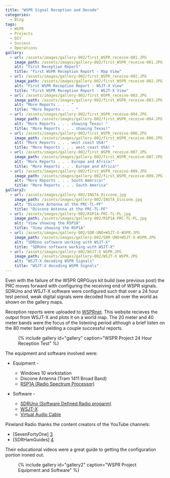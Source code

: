 ```yaml
---
title: "WSPR Signal Reception and Decode"
categories:
  - Blog
tags:
  - WSPR
  - Projects
  - DIY
  - Success
  - Operations
gallery:
  - url: /assets/images/gallery-002/first_WSPR_receive-001.JPG
    image_path: /assets/images/gallery-002/first_WSPR_receive-001.JPG
    alt: "First Reception Report"
    title: "First WSPR Reception Report - Map View"
  - url: /assets/images/gallery-002/first_WSPR_receive-002.JPG
    image_path: /assets/images/gallery-002/first_WSPR_receive-002.JPG
    alt: "First WSPR Reception Report - WSJT-X View"
    title: "First WSPR Reception Report - WSJT-X View"
  - url: /assets/images/gallery-002/first_WSPR_receive-003.JPG
    image_path: /assets/images/gallery-002/first_WSPR_receive-003.JPG
    alt: "More Reports . . . "
    title: "More Reports . . . "
  - url: /assets/images/gallery-002/first_WSPR_receive-004.JPG
    image_path: /assets/images/gallery-002/first_WSPR_receive-004.JPG
    alt: "More Reports . . . showing Texas! "
    title: "More Reports . . . showing Texas!"
  - url: /assets/images/gallery-002/first_WSPR_receive-006.JPG
    image_path: /assets/images/gallery-002/first_WSPR_receive-006.JPG
    alt: "More Reports . . . west coast USA!"
    title: "More Reports . . . west coast USA! "
  - url: /assets/images/gallery-002/first_WSPR_receive-007.JPG
    image_path: /assets/images/gallery-002/first_WSPR_receive-007.JPG
    alt: "More Reports . . . Europe and Africa!"
    title: "More Reports . . . Europe and Africa!"
  - url: /assets/images/gallery-002/first_WSPR_receive-009.JPG
    image_path: /assets/images/gallery-002/first_WSPR_receive-009.JPG
    alt: "More Reports . . . South America!"
    title: "More Reports . . . South America"
gallery2:
  - url: /assets/images/gallery-002/INSTA_Discone.jpg
    image_path: /assets/images/gallery-002/INSTA_Discone.jpg
    alt: "Discone Antenna at the PRC-TL-PF"
    title: "Discone Antenna at the PRC-TL-PF"
  - url: /assets/images/gallery-002/RSP1A-PRC-TL-PL.jpg
    image_path: /assets/images/gallery-002/RSP1A-PRC-TL-PL.jpg
    alt: "View showing the RSP1A"
    title: "View showing the RSP1A"
  - url: /assets/images/gallery-002/SDR-UNO+WSJT-X-WSPR.JPG
    image_path: /assets/images/gallery-002/SDR-UNO+WSJT-X-WSPR.JPG
    alt: "SDRUno software working with WSJT-X"
    title: "SDRUno software working with WSJT-X"
  - url: /assets/images/gallery-002/WSJT-X WSPR.JPG
    image_path: /assets/images/gallery-002/WSJT-X WSPR.JPG
    alt: "WSJT-X decoding WSPR Signals"
    title: "WSJT-X decoding WSPR Signals"
---
```


Even with the failure of the WSPR QRPGuys kit build (see previous post) the PRC moves forward with configuring the receiving end of WSPR signals.  SDRUno and WSJT-X software were configured such that over a 24 hour test period, weak digital signals were decoded from all over the world as shown on the gallery maps. 
 
Reception reports were uploaded to [WSPRnet][7].  This website recieves the output from WSJT-X and plots it on a world map.  The 20 meter and 40 meter bands were the focus of the listening period although a brief listen on the 80 meter band yielding a couple successful reports.
 
<figure>
{% include gallery id="gallery" caption="WSPR Project 24 Hour Reception Test" %}
</figure>

The equipment and software involved were:
* Equipment -
  * Windows 10 workstation
  * Discone Antenna (Tram 1411 Broad Band)
  * [RSP1A (Radio Spectrum Processor)][1]
 
* Software -
  * [SDRUno (Software Defined Radio progarm)][2]
  * [WSJT-X][6]
  * [Virtual Audio Cable][5] 
 
Pineland Radio thanks the content creators of the YouTube channels:
* [SevenFortyOne] [3] 
* [SDRHamGuides] [4] 

Their educational videos were a great guide to getting the configuration portion ironed out.

<figure>
{% include gallery id="gallery2" caption="WSPR Project Equipment and Software" %}
</figure>

[1]: https://www.sdrplay.com/rsp1a/
[2]: https://www.sdrplay.com/downloads/
[3]: https://www.youtube.com/channel/UChintPJZoKbKUeaAOWpIOgg
[4]: https://www.youtube.com/channel/UCFqL7rX68aatRB0QESJLcqw
[5]: https://vac.muzychenko.net/en/
[6]: https://physics.princeton.edu/pulsar/K1JT/wsjtx.html
[7]: http://wsprnet.org/drupal/wsprnet/map

